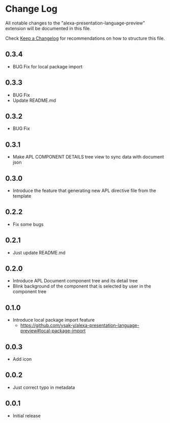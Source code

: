 # Change Log

All notable changes to the "alexa-presentation-language-preview" extension will be documented in this file.

Check [Keep a Changelog](http://keepachangelog.com/) for recommendations on how to structure this file.

## 0.3.4

- BUG Fix for local package import

## 0.3.3

- BUG Fix
- Update README.md

## 0.3.2

- BUG Fix

## 0.3.1

- Make APL COMPONENT DETAILS tree view to sync data with document json

## 0.3.0

- Introduce the feature that generating new APL directive file from the template

## 0.2.2

- Fix some bugs

## 0.2.1

- Just update README.md

## 0.2.0

- Introduce APL Document component tree and its detail tree
- Blink background of the component that is selected by user in the component tree

## 0.1.0

- Introduce local package import feature
  - https://github.com/ysak-y/alexa-presentation-language-preview#local-package-import

## 0.0.3

- Add icon

## 0.0.2

- Just correct typo in metadata

## 0.0.1

- Initial release
